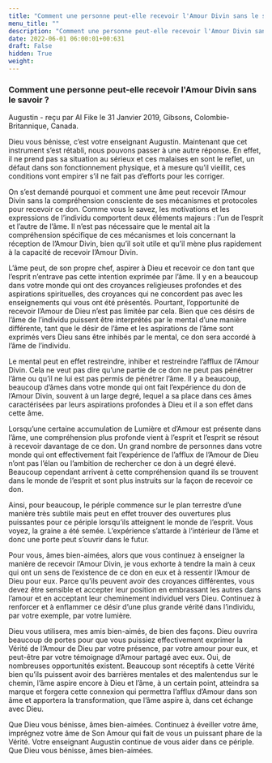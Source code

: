 ```yaml
---
title: "Comment une personne peut-elle recevoir l'Amour Divin sans le savoir ? "
menu_title: ""
description: "Comment une personne peut-elle recevoir l'Amour Divin sans le savoir ? "
date: 2022-06-01 06:00:01+00:631
draft: False
hidden: True
weight:
---
```

### Comment une personne peut-elle recevoir l'Amour Divin sans le savoir ?

Augustin - reçu par Al Fike le 31 Janvier 2019, Gibsons, Colombie-Britannique, Canada.

Dieu vous bénisse, c’est votre enseignant Augustin. Maintenant que cet instrument s’est rétabli, nous pouvons passer à une autre réponse. En effet, il ne prend pas sa situation au sérieux et ces malaises en sont le reflet, un défaut dans son fonctionnement physique, et à mesure qu’il vieillit, ces conditions vont empirer s’il ne fait pas d’efforts pour les corriger.

On s’est demandé pourquoi et comment une âme peut recevoir l’Amour Divin sans la compréhension consciente de ses mécanismes et protocoles pour recevoir ce don. Comme vous le savez, les motivations et les expressions de l’individu comportent deux éléments majeurs : l’un de l’esprit et l’autre de l’âme. Il n’est pas nécessaire que le mental ait la compréhension spécifique de ces mécanismes et lois concernant la réception de l’Amour Divin, bien qu’il soit utile et qu’il mène plus rapidement à la capacité de recevoir l’Amour Divin.

L’âme peut, de son propre chef, aspirer à Dieu et recevoir ce don tant que l’esprit n’entrave pas cette intention exprimée par l’âme. Il y en a beaucoup dans votre monde qui ont des croyances religieuses profondes et des aspirations spirituelles, des croyances qui ne concordent pas avec les enseignements qui vous ont été présentés. Pourtant, l’opportunité de recevoir l’Amour de Dieu n’est pas limitée par cela. Bien que ces désirs de l’âme de l’individu puissent être interprétés par le mental d’une manière différente, tant que le désir de l’âme et les aspirations de l’âme sont exprimés vers Dieu sans être inhibés par le mental, ce don sera accordé à l’âme de l’individu.

Le mental peut en effet restreindre, inhiber et restreindre l’afflux de l’Amour Divin. Cela ne veut pas dire qu’une partie de ce don ne peut pas pénétrer l’âme ou qu’il ne lui est pas permis de pénétrer l’âme. Il y a beaucoup, beaucoup d’âmes dans votre monde qui ont fait l’expérience du don de l’Amour Divin, souvent à un large degré, lequel a sa place dans ces âmes caractérisées par leurs aspirations profondes à Dieu et il a son effet dans cette âme.

Lorsqu’une certaine accumulation de Lumière et d’Amour est présente dans l’âme, une compréhension plus profonde vient à l’esprit et l’esprit se résout à recevoir davantage de ce don. Un grand nombre de personnes dans votre monde qui ont effectivement fait l’expérience de l’afflux de l’Amour de Dieu n’ont pas l’élan ou l’ambition de rechercher ce don à un degré élevé. Beaucoup cependant arrivent à cette compréhension quand ils se trouvent dans le monde de l’esprit et sont plus instruits sur la façon de recevoir ce don.

Ainsi, pour beaucoup, le périple commence sur le plan terrestre d’une manière très subtile mais peut en effet trouver des ouvertures plus puissantes pour ce périple lorsqu’ils atteignent le monde de l’esprit. Vous voyez, la graine a été semée. L’expérience s’attarde à l’intérieur de l’âme et donc une porte peut s’ouvrir dans le futur.

Pour vous, âmes bien-aimées, alors que vous continuez à enseigner la manière de recevoir l’Amour Divin, je vous exhorte à tendre la main à ceux qui ont un sens de l’existence de ce don en eux et à ressentir l’Amour de Dieu pour eux. Parce qu’ils peuvent avoir des croyances différentes, vous devez être sensible et accepter leur position en embrassant les autres dans l’amour et en acceptant leur cheminement individuel vers Dieu. Continuez à renforcer et à enflammer ce désir d’une plus grande vérité dans l’individu, par votre exemple, par votre lumière.

Dieu vous utilisera, mes amis bien-aimés, de bien des façons. Dieu ouvrira beaucoup de portes pour que vous puissiez effectivement exprimer la Vérité de l’Amour de Dieu par votre présence, par votre amour pour eux, et peut-être par votre témoignage d’Amour partagé avec eux. Oui, de nombreuses opportunités existent. Beaucoup sont réceptifs à cette Vérité bien qu’ils puissent avoir des barrières mentales et des malentendus sur le chemin, l’âme aspire encore à Dieu et l’âme, à un certain point, atteindra sa marque et forgera cette connexion qui permettra l’afflux d’Amour dans son âme et apportera la transformation, que l’âme aspire à, dans cet échange avec Dieu.

Que Dieu vous bénisse, âmes bien-aimées. Continuez à éveiller votre âme, imprégnez votre âme de Son Amour qui fait de vous un puissant phare de la Vérité. Votre enseignant Augustin continue de vous aider dans ce périple. Que Dieu vous bénisse, âmes bien-aimées.
